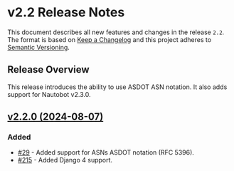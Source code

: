 # v2.2 Release Notes

This document describes all new features and changes in the release `2.2`. The format is based on [Keep a Changelog](https://keepachangelog.com/en/1.0.0/) and this project adheres to [Semantic Versioning](https://semver.org/spec/v2.0.0.html).

## Release Overview

This release introduces the ability to use ASDOT ASN notation. It also adds support for Nautobot v2.3.0.

<!-- towncrier release notes start -->
## [v2.2.0 (2024-08-07)](https://github.com/nautobot/nautobot-app-bgp-models/releases/tag/v2.2.0)

### Added

- [#29](https://github.com/nautobot/nautobot-app-bgp-models/issues/29) - Added support for ASNs ASDOT notation (RFC 5396).
- [#215](https://github.com/nautobot/nautobot-app-bgp-models/issues/215) - Added Django 4 support.
